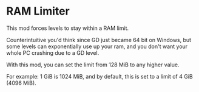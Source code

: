 # RAM Limiter

This mod forces levels to stay within a RAM limit. 

Counterintuitive you'd think since GD just became 64 bit on Windows, but some levels can exponentially use up your ram, and you don't want your whole PC crashing due to a GD level. 

With this mod, you can set the limit from 128 MiB to any higher value. 

For example: 1 GiB is 1024 MiB, and by default, this is set to a limit of 4 GiB (4096 MiB). 